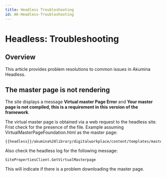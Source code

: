 ```yaml
---
title: Headless Troubleshooting
id: AK-Headless-Troubleshooting
---
```


# Headless: Troubleshooting

## Overview

This article provides problem resolutions to common issues in Akumina Headless.

## The master page is not rendering
The site displays a message **Virtual master Page Error** and **Your master page is not compiled, this is a requirement in this version of the framework**.

The virtual master page is obtained via a web request to the headless site. Frist check for the presence of the file. Example assuming VirtualMasterPageFoundation.html as the master page:

    {{headless}}/akumina%20library/digitalworkplace/content/templates/masterpage/VirtualMasterPageFoundation.html

Also check the headless log for the following message: 

    SitePropertiesClient.GetVirtualMasterpage

This will indicate if there is a problem downloading the master page.
